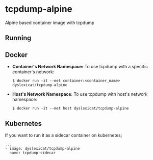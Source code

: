 # tcpdump-alpine
Alpine based container image with tcpdump

## Running

## Docker

* **Container's Network Namespace:** 
To use tcpdump with a specific container's network:

    `$ docker run -it --net container:<container_name> dyslexicat/tcpdump-alpine`

* **Host's Network Namespace:**
To use tcpdump with host's network namespace:

    `$ docker run -it --net host dyslexicat/tcpdump-alpine`

## Kubernetes

If you want to run it as a sidecar container on kubernetes;

```
...
- image: dyslexicat/tcpdump-alpine
  name: tcpdump-sidecar
```
